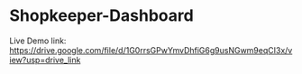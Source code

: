 # Shopkeeper-Dashboard
Live Demo link: https://drive.google.com/file/d/1G0rrsGPwYmvDhfiG6g9usNGwm9eqCI3x/view?usp=drive_link
